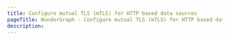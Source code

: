```yaml
---
title: Configure mutual TLS (mTLS) for HTTP based data sources
pageTitle: WunderGraph - Configure mutual TLS (mTLS) for HTTP based data sources
description:
---
```

